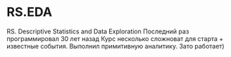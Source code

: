 # RS.EDA
RS. Descriptive Statistics and Data Exploration
Последний раз программировал 30 лет назад
Курс несколько сложноват для старта + известные события.
Выполнил примитивную аналитику. Зато работает)
